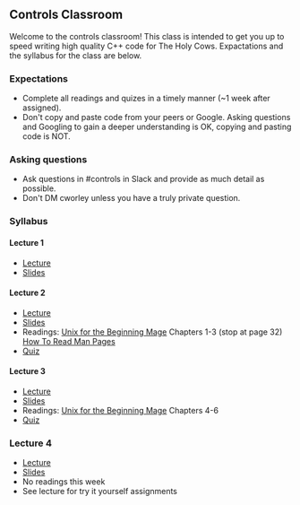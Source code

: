 ## Controls Classroom
Welcome to the controls classroom! This class is intended to get you up to speed writing high quality C++ code for The Holy Cows. Expactations and the syllabus for the class are below.

### Expectations
* Complete all readings and quizes in a timely manner (~1 week after assigned).
* Don't copy and paste code from your peers or Google. Asking questions and Googling to gain a deeper understanding is OK, copying and pasting code is NOT.


### Asking questions
* Ask questions in #controls in Slack and provide as much detail as possible.
* Don't DM cworley unless you have a truly private question.

### Syllabus
#### Lecture 1
* [Lecture](https://www.youtube.com/watch?v=x5PUrgT05J4)
* [Slides](https://drive.google.com/open?id=14sS9P_2OzlcaXug1fmXTG5ahcQq5me_Xj9O8hViNcyY)

#### Lecture 2
* [Lecture](https://www.youtube.com/watch?v=DdiRCN_C8Ik)
* [Slides](https://drive.google.com/open?id=1frRd5mT8WvX-Xm3rLWbLRtidpi7fkPg9tq_iDBH9oWg)
* Readings: [Unix for the Beginning Mage](http://unixmages.com/wp-content/uploads/2018/12/ufbm.pdf) Chapters 1-3 (stop at page 32)<br>[How To Read Man Pages](https://www.cs.mcgill.ca/~guide/help/man.html)
* [Quiz](https://forms.gle/513xd9rdPesYPVDf8)

#### Lecture 3
* [Lecture](https://www.youtube.com/watch?v=ucxp_k0_Kyc)
* [Slides](https://docs.google.com/presentation/d/1P7uaEyvH7RRKebfM_cY7waYE12VchtwHsb_1fN4ii84/edit?usp=sharing)
* Readings: [Unix for the Beginning Mage](http://unixmages.com/wp-content/uploads/2018/12/ufbm.pdf) Chapters 4-6
* [Quiz](https://forms.gle/LExjPajPyHFdQuFM7)

### Lecture 4
* [Lecture](https://www.youtube.com/watch?v=kOaLSE9aD4w)
* [Slides](https://docs.google.com/presentation/d/128-qDMPwSbfDOfkFa5oR9c6wVklaOMLnAcaPjuyUmE8/edit?usp=sharing)
* No readings this week
* See lecture for try it yourself assignments

